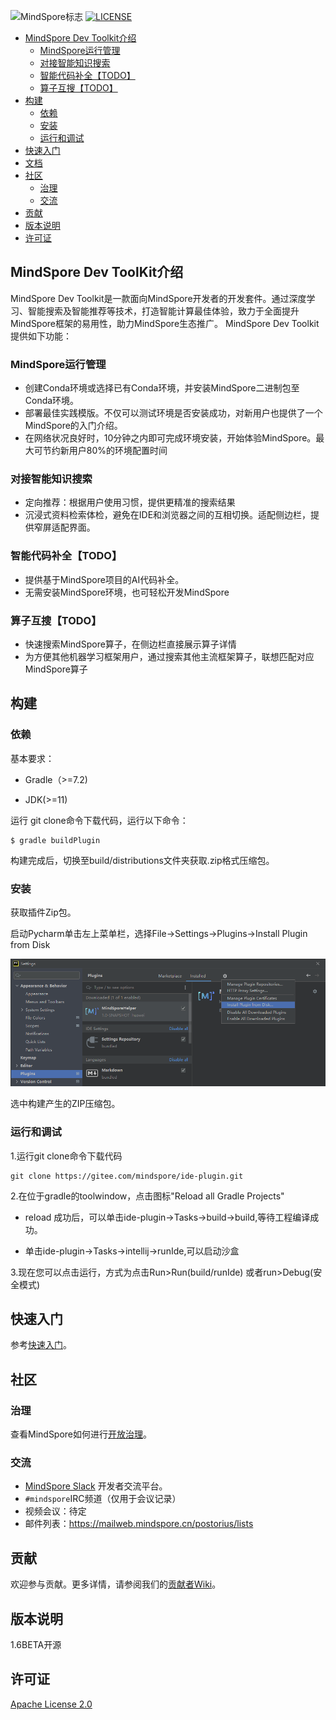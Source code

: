 ![MindSpore标志](https://gitee.com/mindspore/mindspore/raw/master/docs/MindSpore-logo.png "MindSpore logo")
[![LICENSE](https://img.shields.io/github/license/mindspore-ai/mindspore.svg?style=flat-square)](https://github.com/mindspore-ai/mindspore/blob/master/LICENSE)



<!-- TOC -->

- [MindSpore Dev Toolkit介绍](#mindspore-dev-toolkit介绍)
    - [MindSpore运行管理](#mindspore运行管理)
    - [对接智能知识搜索](#对接智能知识搜索)
    - [智能代码补全【TODO】](#智能代码补全todo)
    - [算子互搜【TODO】](#算子互搜todo)
- [构建](#构建)
    - [依赖](#依赖)
    - [安装](#安装)
    - [运行和调试](#运行和调试) 
- [快速入门](#快速入门)
- [文档](#文档)
- [社区](#社区)
    - [治理](#治理)
    - [交流](#交流)
- [贡献](#贡献)
- [版本说明](#版本说明)
- [许可证](#许可证)

<!-- /TOC -->

## MindSpore Dev ToolKit介绍

MindSpore Dev Toolkit是一款面向MindSpore开发者的开发套件。通过深度学习、智能搜索及智能推荐等技术，打造智能计算最佳体验，致力于全面提升MindSpore框架的易用性，助力MindSpore生态推广。 
MindSpore Dev Toolkit提供如下功能：

### MindSpore运行管理
* 创建Conda环境或选择已有Conda环境，并安装MindSpore二进制包至Conda环境。
* 部署最佳实践模版。不仅可以测试环境是否安装成功，对新用户也提供了一个MindSpore的入门介绍。
* 在网络状况良好时，10分钟之内即可完成环境安装，开始体验MindSpore。最大可节约新用户80%的环境配置时间

### 对接智能知识搜索
* 定向推荐：根据用户使用习惯，提供更精准的搜索结果
* 沉浸式资料检索体检，避免在IDE和浏览器之间的互相切换。适配侧边栏，提供窄屏适配界面。

### 智能代码补全【TODO】
* 提供基于MindSpore项目的AI代码补全。
* 无需安装MindSpore环境，也可轻松开发MindSpore

### 算子互搜【TODO】
* 快速搜索MindSpore算子，在侧边栏直接展示算子详情
* 为方便其他机器学习框架用户，通过搜索其他主流框架算子，联想匹配对应MindSpore算子


## 构建

### 依赖

基本要求：

* Gradle（>=7.2)

* JDK(>=11)

运行 git clone命令下载代码，运行以下命令：

  ```
$ gradle buildPlugin
  ```

构建完成后，切换至build/distributions文件夹获取.zip格式压缩包。

### 安装

获取插件Zip包。

启动Pycharm单击左上菜单栏，选择File->Settings->Plugins->Install Plugin from Disk

![image-20211223175637989](./images/image-20211223175637989.png)

选中构建产生的ZIP压缩包。


### 运行和调试

1.运行git clone命令下载代码

```
git clone https://gitee.com/mindspore/ide-plugin.git
```

2.在位于gradle的toolwindow，点击图标"Reload all Gradle Projects"

* reload 成功后，可以单击ide-plugin->Tasks->build->build,等待工程编译成功。

* 单击ide-plugin->Tasks->intellij->runIde,可以启动沙盒

3.现在您可以点击运行，方式为点击Run>Run(build/runIde) 或者run>Debug(安全模式)

## 快速入门

参考[快速入门](https://gitee.com/mindspore/ide-plugin/blob/master/MindSpore%20Dev%20Toolkit.md)。

## 社区

### 治理

查看MindSpore如何进行[开放治理](https://gitee.com/mindspore/community/blob/master/governance.md)。

### 交流

- [MindSpore Slack](https://join.slack.com/t/mindspore/shared_invite/zt-dgk65rli-3ex4xvS4wHX7UDmsQmfu8w) 开发者交流平台。
- `#mindspore`IRC频道（仅用于会议记录）
- 视频会议：待定
- 邮件列表：<https://mailweb.mindspore.cn/postorius/lists>

## 贡献

欢迎参与贡献。更多详情，请参阅我们的[贡献者Wiki](https://gitee.com/mindspore/mindspore/blob/master/CONTRIBUTING.md)。

## 版本说明

1.6BETA开源

## 许可证

[Apache License 2.0](https://gitee.com/mindspore/mindspore#/mindspore/mindspore/blob/master/LICENSE)
